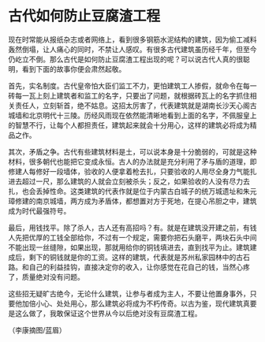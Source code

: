 # 古代如何防止豆腐渣工程

现在时常能从报纸杂志或者网络上，看到很多钢筋水泥结构的建筑，因为偷工减料轰然倒塌，让人痛心的同时，不禁让人感叹。有很多古代建筑虽历经千年，但至今仍屹立不倒。那么古代是如何防止豆腐渣工程出现的呢？可以说古代人真的很聪明，看到下面的故事你便会肃然起敬。

首先，实名制度。古代皇帝怕大臣们监工不力，更怕建筑工人掺假，就命令在每一砖每一瓦上刻上建筑者和监工的名字，只要出了问题，就根据砖瓦上的名字抓住相关责任人，立刻斩首，绝不姑息。这招太厉害了，代表建筑就是湖南长沙天心阁古城墙和北京明代十三陵。历经风雨现在依然能清晰地看到上面的名字，不佩服皇上的智慧不行，让每个人都担责任，建筑起来就会十分用心，这样的建筑必将成为精品之作。

其次，矛盾之争。古代有些建筑材料是土，可以说本身是十分脆弱的，可就是这种材料，很多朝代也能把它变成永恒。古人的办法就是充分利用了矛与盾的道理，即修建人每修好一段墙体，验收的人便拿着枪去扎，只要验收的人用尽全身力气能扎进去超过一尺，那么建筑的人就会立刻被杀头；反之，如果验收的人没有尽力去扎，也会丢掉性命。这类建筑的代表作就是位于内蒙古白城子的统万城遗址和朱元璋修建的南京城墙，两方成为矛盾体，都想置对方于死地，在提心吊胆之中，建筑成为时代最强符号。

最后，用钱找平。除了杀人，古人还有高招吗？有。就是在建筑没开建之前，有钱人先把优厚的工钱全部给你，不过有一个规定，需要你把石头磨平，两块石头中间不能出现一丝缝隙，如果出现，那就用给你的铜钱填进去，直到找平为止。建筑建成后，剩下的铜钱就是你的工资。这样的建筑，代表就是苏州私家园林中的古石路。和自己的利益挂钩，直接决定你的收入，让你感觉在花自己的钱，当然心疼了，质量绝对没有问题。

这些招无疑旷古绝今，无论什么建筑，让参与者成为主人，不要让他置身事外，只要他加倍小心、处处用心，那么建筑必将成为不朽传奇。以古为鉴，现代建筑真要是这么做了，我敢保证这个世界从今以后绝对没有豆腐渣工程。

（李康摘图/蓝眉）